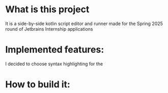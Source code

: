 # What is this project
It is a side-by-side kotlin script editor and runner made for the Spring 2025 round of Jetbrains Internship applications
# Implemented features:
I decided to choose syntax highlighting for the 

# How to build it:
